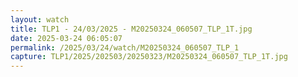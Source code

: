 ```yaml
---
layout: watch
title: TLP1 - 24/03/2025 - M20250324_060507_TLP_1T.jpg
date: 2025-03-24 06:05:07
permalink: /2025/03/24/watch/M20250324_060507_TLP_1
capture: TLP1/2025/202503/20250323/M20250324_060507_TLP_1T.jpg
---
```

